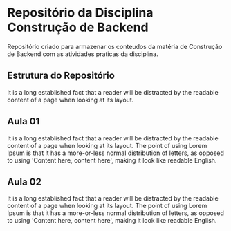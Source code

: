 # Repositório da Disciplina Construção de Backend

Repositório criado para armazenar os conteudos da matéria de Construção de Backend com as atividades praticas da disciplina.

## Estrutura do Repositório

It is a long established fact that a reader will be distracted by the readable content of a page when looking at its layout.

## Aula 01

It is a long established fact that a reader will be distracted by the readable content of a page when looking at its layout. The point of using Lorem Ipsum is that it has a more-or-less normal distribution of letters, as opposed to using 'Content here, content here', making it look like readable English.

## Aula 02

It is a long established fact that a reader will be distracted by the readable content of a page when looking at its layout. The point of using Lorem Ipsum is that it has a more-or-less normal distribution of letters, as opposed to using 'Content here, content here', making it look like readable English.